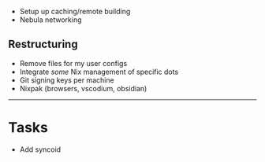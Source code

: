 - Setup up caching/remote building
- Nebula networking

## Restructuring

- Remove files for my user configs
- Integrate *some* Nix management of specific dots
- Git signing keys per machine
- Nixpak (browsers, vscodium, obsidian)

______________________________________________________________________

# Tasks

- Add syncoid
